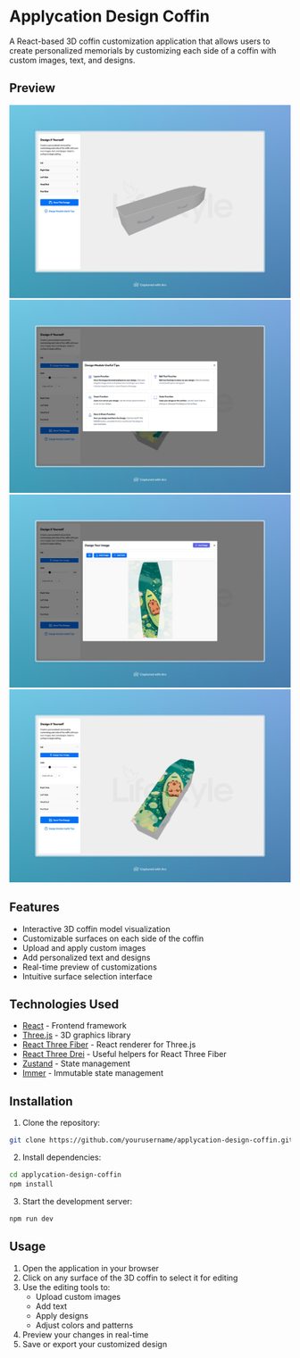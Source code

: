 # Applycation Design Coffin

A React-based 3D coffin customization application that allows users to create personalized memorials by customizing each side of a coffin with custom images, text, and designs.

## Preview

![Coffin Editor View 1](preview/1.jpeg)
![Coffin Editor View 2](preview/2.jpeg)
![Coffin Editor View 3](preview/3.jpeg)
![Coffin Editor View 4](preview/4.jpeg)

## Features

- Interactive 3D coffin model visualization
- Customizable surfaces on each side of the coffin
- Upload and apply custom images
- Add personalized text and designs
- Real-time preview of customizations
- Intuitive surface selection interface

## Technologies Used

- [React](https://reactjs.org/) - Frontend framework
- [Three.js](https://threejs.org/) - 3D graphics library
- [React Three Fiber](https://docs.pmnd.rs/react-three-fiber) - React renderer for Three.js
- [React Three Drei](https://github.com/pmndrs/drei) - Useful helpers for React Three Fiber
- [Zustand](https://github.com/pmndrs/zustand) - State management
- [Immer](https://immerjs.github.io/immer/) - Immutable state management

## Installation

1. Clone the repository:
```bash
git clone https://github.com/yourusername/applycation-design-coffin.git
```

2. Install dependencies:
```bash
cd applycation-design-coffin
npm install
```

3. Start the development server:
```bash
npm run dev
```

## Usage

1. Open the application in your browser
2. Click on any surface of the 3D coffin to select it for editing
3. Use the editing tools to:
   - Upload custom images
   - Add text
   - Apply designs
   - Adjust colors and patterns
4. Preview your changes in real-time
5. Save or export your customized design
